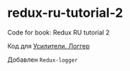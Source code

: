 # redux-ru-tutorial-2
Code for book:
Redux RU tutorial 2

Код для [Усилители. Логгер](http://sp.carkva-gazeta.by/redux-ru-tutorial-2/usiliteli_logger.html)

Добавлен ```Redux-logger```
